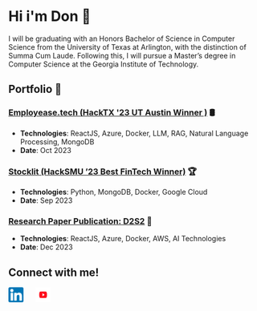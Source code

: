 # Hi i'm Don 👋

I will be graduating with an Honors Bachelor of Science in Computer Science from the University of Texas at Arlington, with the distinction of Summa Cum Laude. Following this, I will pursue a Master’s degree in Computer Science at the Georgia Institute of Technology.

## Portfolio 📁

### [Employease.tech (HackTX '23 UT Austin Winner )](https://devpost.com/software/employease) 🛢️

- **Technologies**: ReactJS, Azure, Docker, LLM, RAG, Natural Language Processing, MongoDB
- **Date**: Oct 2023

### [Stocklit (HackSMU ’23 Best FinTech Winner)](https://devpost.com/software/stocklit) 🏆

- **Technologies**: Python, MongoDB, Docker, Google Cloud
- **Date**: Sep 2023

### [Research Paper Publication: D2S2](https://2023.esec-fse.org/details/fse-2023-demonstrations/11/D2S2-Drag-n-Drop-Mobile-App-Screen-Search) 📝
- **Technologies**: ReactJS, Azure, Docker, AWS, AI Technologies
- **Date**: Dec 2023

## Connect with me!

<a href="https://www.linkedin.com/in/don-dang/" style="margin-right:20px;"><img src="./linkedin.png" width="30" height="30"></a>
<a href="https://www.youtube.com/@codewdon" style="margin-right:20px;"><img src="./youtube.jpg" width="30" height="30"></a>
